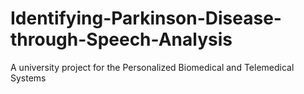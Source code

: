 # Identifying-Parkinson-Disease-through-Speech-Analysis
A university project for the Personalized Biomedical and Telemedical Systems 
